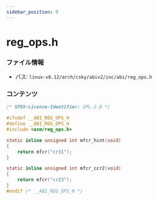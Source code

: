 ```yaml
---
sidebar_position: 9
---
```

# reg_ops.h

### ファイル情報

- パス: `linux-v6.12/arch/csky/abiv2/inc/abi/reg_ops.h`

### コンテンツ

```h
/* SPDX-License-Identifier: GPL-2.0 */

#ifndef __ABI_REG_OPS_H
#define __ABI_REG_OPS_H
#include <asm/reg_ops.h>

static inline unsigned int mfcr_hint(void)
{
	return mfcr("cr31");
}

static inline unsigned int mfcr_ccr2(void)
{
	return mfcr("cr23");
}
#endif /* __ABI_REG_OPS_H */

```
